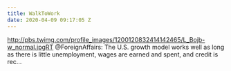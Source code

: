 ```yaml
---
title: WalkToWork
date: 2020-04-09 09:17:05 Z
---
```


 http://pbs.twimg.com/profile_images/1200120832414142465/L_Bojb-w_normal.jpgRT @ForeignAffairs: The U.S. growth model works well as long as there is little unemployment, wages are earned and spent, and credit is rec…